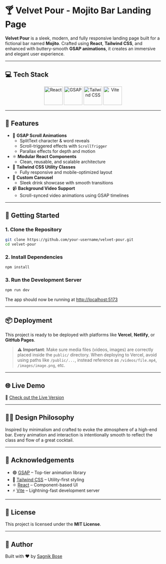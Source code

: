 
# 🍸 Velvet Pour - Mojito Bar Landing Page

**Velvet Pour** is a sleek, modern, and fully responsive landing page built for a fictional bar named **Mojito**. Crafted using **React**, **Tailwind CSS**, and enhanced with buttery-smooth **GSAP animations**, it creates an immersive and elegant user experience.

---

## 💻 Tech Stack

<div align="center">
  <img src="https://cdn.jsdelivr.net/gh/devicons/devicon/icons/react/react-original.svg" alt="React" width="60" />
  <img src="https://raw.githubusercontent.com/gsap-community/branding/master/logo/GSAP/logo-green.svg" alt="GSAP" width="60" />
  <img src="https://cdn.jsdelivr.net/gh/devicons/devicon/icons/tailwindcss/tailwindcss-plain.svg" alt="Tailwind CSS" width="60" />
  <img src="https://cdn.jsdelivr.net/gh/devicons/devicon/icons/vite/vite-original.svg" alt="Vite" width="60" />
</div>

---

## 🎯 Features

- 🔁 **GSAP Scroll Animations**
  - SplitText character & word reveals
  - Scroll-triggered effects with `ScrollTrigger`
  - Parallax effects for depth and motion
- ⚛️ **Modular React Components**
  - Clean, reusable, and scalable architecture
- 🎨 **Tailwind CSS Utility Classes**
  - Fully responsive and mobile-optimized layout
- 🎠 **Custom Carousel**
  - Sleek drink showcase with smooth transitions
- 📹 **Background Video Support**
  - Scroll-synced video animations using GSAP timelines

---


## 🚀 Getting Started

### 1. Clone the Repository

```bash
git clone https://github.com/your-username/velvet-pour.git
cd velvet-pour
````

### 2. Install Dependencies

```bash
npm install
```

### 3. Run the Development Server

```bash
npm run dev
```

The app should now be running at [http://localhost:5173](http://localhost:5173)

---

## 📦 Deployment

This project is ready to be deployed with platforms like **Vercel**, **Netlify**, or **GitHub Pages**.

> ⚠️ **Important**: Make sure media files (videos, images) are correctly placed inside the `public/` directory. When deploying to Vercel, avoid using paths like `/public/...`, instead reference as `/videos/file.mp4`, `/images/image.png`, etc.

---

## 🌐 Live Demo

🔗 [Check out the Live Version](https://velvet-pour-nine.vercel.app/)

---


## 🧑‍🎨 Design Philosophy

Inspired by minimalism and crafted to evoke the atmosphere of a high-end bar. Every animation and interaction is intentionally smooth to reflect the class and flow of a great cocktail.

---


## 🙌 Acknowledgements

* 🟢 [GSAP](https://gsap.com/) – Top-tier animation library
* 💨 [Tailwind CSS](https://tailwindcss.com/) – Utility-first styling
* ⚛️ [React](https://reactjs.org/) – Component-based UI
* ⚡ [Vite](https://vitejs.dev/) – Lightning-fast development server

---

## 📜 License

This project is licensed under the **MIT License**.

---

## 🧑 Author

Built with ❤️ by [Sagnik Bose](https://github.com/sagnikbose-11-01)

